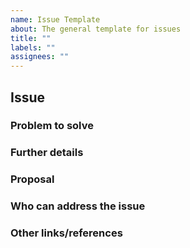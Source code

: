 ```yaml
---
name: Issue Template
about: The general template for issues
title: ""
labels: ""
assignees: ""
---
```


<!--
Use this issue template for pointing out a general issue.
-->

## Issue

<!--
Briefly describe the issue.
-->

### Problem to solve

<!-- Include the following detail as necessary:
* What product or feature(s) affected?
* Any other ideas or requests?
-->

### Further details

<!--
* Any concepts, procedures, reference info *
* Include use cases, benefits, and/or goals for this work.
-->

### Proposal

<!-- Further specifics for how can we solve the problem. -->

### Who can address the issue

<!-- What if any special expertise is required to resolve this issue? -->

### Other links/references

<!-- E.g. related Github issues/MRs -->